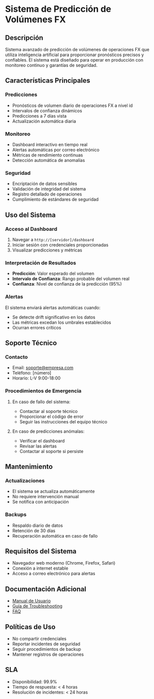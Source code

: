 # Sistema de Predicción de Volúmenes FX

## Descripción
Sistema avanzado de predicción de volúmenes de operaciones FX que utiliza inteligencia artificial para proporcionar pronósticos precisos y confiables. El sistema está diseñado para operar en producción con monitoreo continuo y garantías de seguridad.

## Características Principales

### Predicciones
- Pronósticos de volumen diario de operaciones FX a nivel id
- Intervalos de confianza dinámicos
- Predicciones a 7 días vista
- Actualización automática diaria

### Monitoreo
- Dashboard interactivo en tiempo real
- Alertas automáticas por correo electrónico
- Métricas de rendimiento continuas
- Detección automática de anomalías

### Seguridad
- Encriptación de datos sensibles
- Validación de integridad del sistema
- Registro detallado de operaciones
- Cumplimiento de estándares de seguridad

## Uso del Sistema

### Acceso al Dashboard
1. Navegar a `http://[servidor]/dashboard`
2. Iniciar sesión con credenciales proporcionadas
3. Visualizar predicciones y métricas

### Interpretación de Resultados
- **Predicción**: Valor esperado del volumen
- **Intervalo de Confianza**: Rango probable del volumen real
- **Confianza**: Nivel de confianza de la predicción (95%)

### Alertas
El sistema enviará alertas automáticas cuando:
- Se detecte drift significativo en los datos
- Las métricas excedan los umbrales establecidos
- Ocurran errores críticos

## Soporte Técnico

### Contacto
- Email: soporte@empresa.com
- Teléfono: [número]
- Horario: L-V 9:00-18:00

### Procedimientos de Emergencia
1. En caso de fallo del sistema:
   - Contactar al soporte técnico
   - Proporcionar el código de error
   - Seguir las instrucciones del equipo técnico

2. En caso de predicciones anómalas:
   - Verificar el dashboard
   - Revisar las alertas
   - Contactar al soporte si persiste

## Mantenimiento

### Actualizaciones
- El sistema se actualiza automáticamente
- No requiere intervención manual
- Se notifica con anticipación

### Backups
- Respaldo diario de datos
- Retención de 30 días
- Recuperación automática en caso de fallo

## Requisitos del Sistema
- Navegador web moderno (Chrome, Firefox, Safari)
- Conexión a internet estable
- Acceso a correo electrónico para alertas

## Documentación Adicional
- [Manual de Usuario](docs/user_manual.pdf)
- [Guía de Troubleshooting](docs/troubleshooting.pdf)
- [FAQ](docs/faq.pdf)

## Políticas de Uso
- No compartir credenciales
- Reportar incidentes de seguridad
- Seguir procedimientos de backup
- Mantener registros de operaciones

## SLA
- Disponibilidad: 99.9%
- Tiempo de respuesta: < 4 horas
- Resolución de incidentes: < 24 horas
